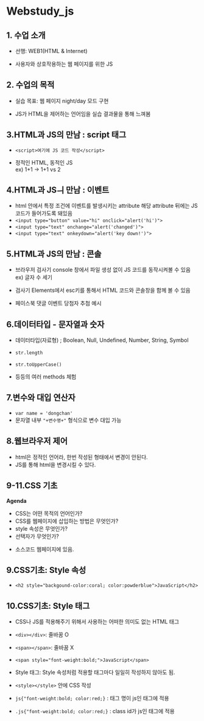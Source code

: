 # Webstudy_js

## 1. 수업 소개 
- 선행: WEB1(HTML & Internet)  

- 사용자와 상호작용하는 웹 페이지를 위한 JS  
 
## 2. 수업의 목적
- 실습 목표: 웹 페이지 night/day 모드 구현  

- JS가 HTML을 제어하는 언어임을 실습 결과물을 통해 느껴봄  

## 3.HTML과 JS의 만남 : script 태그 
- `<script>여기에 JS 코드 작성</script>`  

- 정적인 HTML, 동적인 JS   
ex) 1+1 -> 1+1 vs 2

## 4.HTML과 JSㅢ 만남 : 이벤트
- html 안에서 특정 조건에 이벤트를 발생시키는 attribute
해당 attribute 뒤에는 JS 코드가 들어가도록 돼있음
- `<input type="button" value="hi" onclick="alert('hi')">`  
- `<input type="text" onchange="alert('changed')">`  
- `<input type="text" onkeydown="alert('key down!')">`  

## 5.HTML과 JS의 만남 : 콘솔 
- 브라우저 검사기 console 창에서 파일 생성 없이 JS 코드를 동작시켜볼 수 있음  
ex) 글자 수 세기 

- 검사기 Elements에서 esc키를 통해서 HTML 코드와 콘솔창을 함께 볼 수 있음  

- 페이스북 댓글 이벤트 당첨자 추첨 예시  

## 6.데이터타입 - 문자열과 숫자
- 데이터타입(자료형) ; Boolean, Null, Undefined, Number, String, Symbol  

- `str.length`
- `str.toUpperCase()`
- 등등의 여러 methods 체험 

## 7.변수와 대입 연산자 
- `var name = 'dongchan'`
- 문자열 내부 `"+변수명+"` 형식으로 변수 대입 가능 

## 8.웹브라우저 제어
- html은 정적인 언어라, 한번 작성된 형태에서 변경이 안된다. 
- JS를 통해 html을 변경시킬 수 있다. 

## 9-11.CSS 기초
__Agenda__
* CSS는 어떤 목적의 언어인가?
* CSS를 웹페이지에 삽입하는 방법은 무엇인가?
* style 속성은 무엇인가?
* 선택자가 무엇인가?
- 소스코드 웹페이지에 있음. 

## 9.CSS기초: Style 속성 
- `<h2 style="backgound-color:coral; color:powderblue">JavaScript</h2>`

## 10.CSS기초: Style 태그 
- CSS나 JS를 적용해주기 위해서 사용하는 어떠한 의미도 없는 HTML 태그 
- `<div></div>`: 줄바꿈 O
- `<span></span>`: 줄바꿈 X
- `<span style="font-weight:bold;">JavaScript</span>`

- Style 태그: Style 속성처럼 적용할 태그마다 일일히 작성하지 않아도 됨. 
- `<style></style>` 안에 CSS 작성 
- `js{"font-weight:bold; color:red;}` : 태그 명이 js인 태그에 적용 
- `.js{"font-weight:bold; color:red;}` : class id가 js인 태그에 적용 

